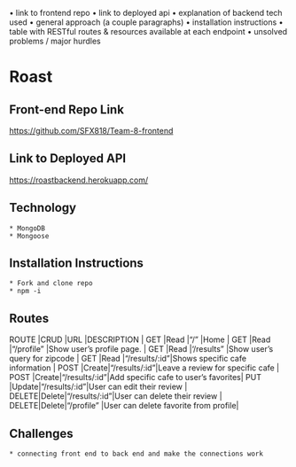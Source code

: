 • link to frontend repo
• link to deployed api
• explanation of backend tech used
• general approach (a couple paragraphs)
• installation instructions
• table with RESTful routes & resources available at each endpoint
• unsolved problems / major hurdles

# Roast
## Front-end Repo Link
https://github.com/SFX818/Team-8-frontend
## Link to Deployed API
https://roastbackend.herokuapp.com/
## Technology
    * MongoDB
    * Mongoose
## Installation Instructions
    * Fork and clone repo
    * npm -i
## Routes

ROUTE |CRUD  |URL           |DESCRIPTION                          |
GET   |Read  |“/”           |Home                                 |
GET   |Read  |“/profile”    |Show user’s profile page.            |
GET   |Read  |‘/results”    |Show user’s query for zipcode        |
GET   |Read  |“/results/:id”|Shows specific cafe information      |
POST  |Create|“/results/:id”|Leave a review for specific cafe     |
POST  |Create|“/results/:id”|Add specific cafe to user’s favorites|
PUT   |Update|“/results/:id”|User can edit their review           |
DELETE|Delete|“/results/:id”|User can delete their review         |
DELETE|Delete|“/profile”    |User can delete favorite from profile|

## Challenges
    * connecting front end to back end and make the connections work